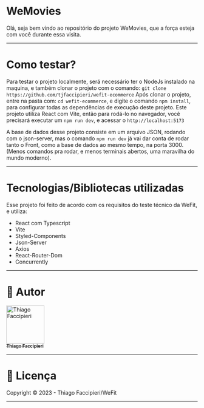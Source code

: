 # WeMovies

Olá, seja bem vindo ao repositório do projeto WeMovies, que a força esteja com você durante essa visita.

---

# Como testar?

Para testar o projeto localmente, será necessário ter o NodeJs instalado na maquina, e também clonar o projeto com o comando:
`git clone https://github.com/tjfaccipieri/wefit-ecommerce`
Após clonar o projeto, entre na pasta com: `cd wefit-ecommerce`, e digite o comando
`npm install`, para configurar todas as dependências de execução deste projeto.
Este projeto utiliza React com Vite, então para rodá-lo no navegador, você precisará executar um `npm run dev`, e acessar o `http://localhost:5173`

A base de dados desse projeto consiste em um arquivo JSON, rodando com o json-server, mas o comando `npm run dev` já vai dar conta de rodar tanto o Front, como a base de dados ao mesmo tempo, na porta 3000. (Menos comandos pra rodar, e menos terminais abertos, uma maravilha do mundo moderno).

---

# Tecnologias/Bibliotecas utilizadas

Esse projeto foi feito de acordo com os requisitos do teste técnico da WeFit, e utiliza:

- React com Typescript
- Vite
- Styled-Components
- Json-Server
- Axios
- React-Router-Dom
- Concurrently

---

# 👤 Autor

<a href="https://www.linkedin.com/in/thiago-faccipieri/">
				<img
					width="100px"
					height="auto"
					src="https://github.com/tjfaccipieri.png"
					alt="Thiago Faccipieri"
				/>
				<br />
				<sub>
					<b>Thiago Faccipieri</b>
				</sub>
			</a>

---

# 📜 Licença

Copyright :copyright: 2023 - Thiago Faccipieri/WeFit

---

